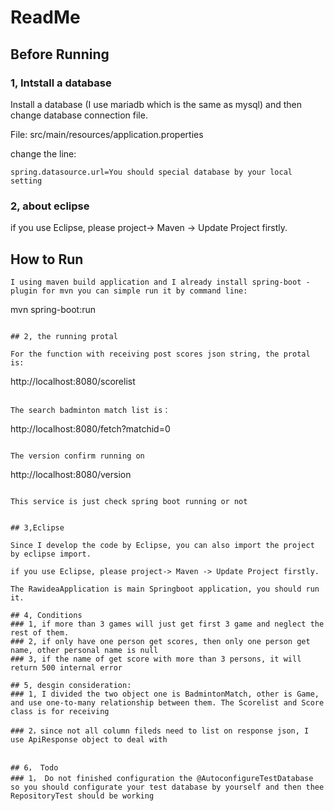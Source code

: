 # ReadMe

## Before Running

### 1, Intstall a database 
Install a database (I use mariadb which is the same as mysql) and then change database connection file.


File: src/main/resources/application.properties

change the line:

```
spring.datasource.url=You should special database by your local setting
```

### 2, about eclipse

if you use Eclipse, please project-> Maven -> Update Project firstly.

## How to Run



```
I using maven build application and I already install spring-boot -plugin for mvn you can simple run it by command line:

```
mvn spring-boot:run
```

## 2, the running protal 

For the function with receiving post scores json string, the protal is:

```
http://localhost:8080/scorelist
```

The search badminton match list is：

```
http://localhost:8080/fetch?matchid=0
```

The version confirm running on

```
http://localhost:8080/version
```

This service is just check spring boot running or not

  
## 3,Eclipse

Since I develop the code by Eclipse, you can also import the project by eclipse import.

if you use Eclipse, please project-> Maven -> Update Project firstly. 

The RawideaApplication is main Springboot application, you should run it.

## 4, Conditions
### 1, if more than 3 games will just get first 3 game and neglect the rest of them. 
### 2, if only have one person get scores, then only one person get name, other personal name is null
### 3, if the name of get score with more than 3 persons, it will return 500 internal error

## 5, desgin consideration:
### 1, I divided the two object one is BadmintonMatch, other is Game, and use one-to-many relationship between them. The Scorelist and Score class is for receiving 

### 2，since not all column fileds need to list on response json, I use ApiResponse object to deal with 


## 6， Todo
### 1， Do not finished configuration the @AutoconfigureTestDatabase so you should configurate your test database by yourself and then thee RepositoryTest should be working
